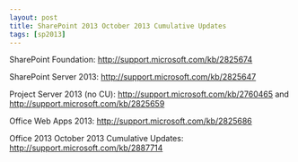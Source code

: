 ```yaml
---
layout: post
title: SharePoint 2013 October 2013 Cumulative Updates
tags: [sp2013]
---
```


SharePoint Foundation: <http://support.microsoft.com/kb/2825674>

SharePoint Server 2013: <http://support.microsoft.com/kb/2825647>

Project Server 2013 (no CU): <http://support.microsoft.com/kb/2760465> and <http://support.microsoft.com/kb/2825659>

Office Web Apps 2013: <http://support.microsoft.com/kb/2825686>

Office 2013 October 2013 Cumulative Updates: <http://support.microsoft.com/kb/2887714>